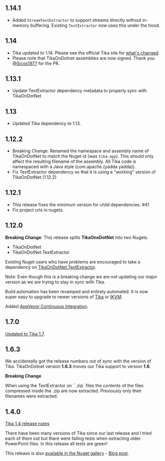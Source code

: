 ## 1.14.1

- Added `StreamTextExtractor` to support streams directly without in-memory buffering. Existing `TextExtractor` now uses this under the hood.

## 1.14

- Tika updated to 1.14. Please see the official Tika site for [what's changed](https://dist.apache.org/repos/dist/release/tika/CHANGES-1.14.txt).
- Please note that TikaOnDotnet assemblies are now signed. Thank you [@Sicos1977](https://github.com/Sicos1977) for the PR.

## 1.13.1

- Update TextExtractor dependency metadata to properly sync with TikaOnDotNet

## 1.13

- Updated Tika dependency to 1.13.

## 1.12.2

- Breaking Change: Renamed the namespace and assembly name of TikaOnDotNet to match the Nuget id (was `tika-app`). This should only affect the resulting filename of the assembly. All Tika code is namespaced with a Java style (com.apache.{yadda yadda}).
- Fix TextExtractor dependency so that it is using a "working" version of TikaOnDotNet (1.12.2)

## 1.12.1

- This release fixes the minimum version for child dependencies. #41
- Fix project urls in nugets.

## 1.12.0

**Breaking Change**: This release splits **TikaOneDotNet** into two Nugets.
- TikaOnDotNet
- TikaOnDotNet.TextExtractor

Existing Nuget users who have problems are encouraged to take a dependency on [TikaOnDotNet.TextExtractor](https://www.nuget.org/packages/TikaOnDotNet.TextExtractor/).

Note: Even though this is a breaking change we are not updating our major version as we are trying to stay in sync with Tika.

Build automation has been revamped and entirely automated. It is now super easy to upgrade to newer versions of [Tika](http://tika.apache.org/) or [IKVM](http://www.ikvm.net).

Added [AppVeyor Continuous Integration](https://ci.appveyor.com/project/KevM/tikaondotnet).

## 1.7.0

[Updated to Tika 1.7](http://clarify.dovetailsoftware.com/kmiller/2015/02/06/tikaondotnet-now-supports-tika-1-7/).

## 1.6.3

We accidentally got the release numbers out of sync with the version of Tika. TikaOnDotnet version **1.6.3** moves our Tika support to version **1.6**.

**Breaking Change**

When using the TextExtractor on ``.zip` files the contents of the files compressed inside the .zip are now extracted. Previously only their filenames were extracted.

## 1.4.0

[Tika 1.4 release notes](http://tika.apache.org/1.4/)

There have been many versions of Tika since our last release and I tried each of them out but there were failing tests when extracting older PowerPoint files. In this release all tests are green!

This release is also [available in the Nuget gallery](https://nuget.org/packages/TikaOnDotNet/) - [Blog post](http://blogs.dovetailsoftware.com/blogs/kmiller/archive/2013/07/12/tikaondotnet-14-released-as-a-nuget).
